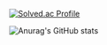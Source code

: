 [![Solved.ac Profile](http://mazassumnida.wtf/api/v2/generate_badge?boj=iambyunghyun)](https://solved.ac/iambyunghyun/)


![Anurag's GitHub stats](https://github-readme-stats.vercel.app/api?username=park1997&show_icons=true&theme=radical)
